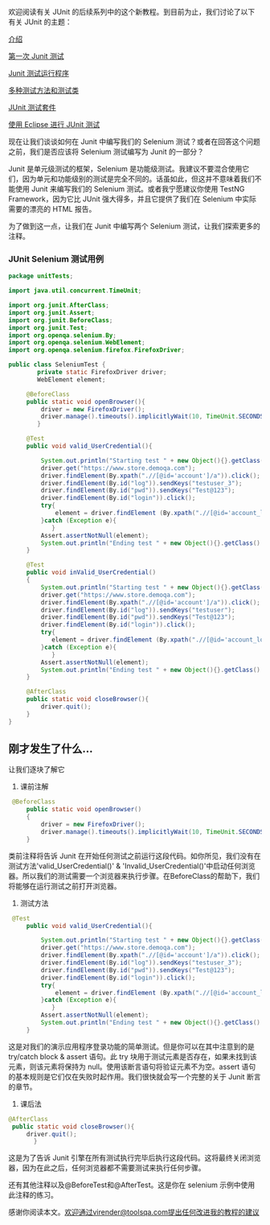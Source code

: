欢迎阅读有关 JUnit 的后续系列中的这个新教程。到目前为止，我们讨论了以下有关 JUnit 的主题：

[介绍](https://toolsqa.com/java/junit-framework/junit-introduction/)

[第一次 Junit 测试](https://toolsqa.com/java/junit-framework/first-junit-test/)

[Junit 测试运行程序](https://toolsqa.com/java/junit-framework/junit-test-runner/)

[多种测试方法和测试类](https://toolsqa.com/java/junit-framework/adding-multiple-tests-test-classes/)

[JUnit 测试套件](https://toolsqa.com/java/junit-framework/junit-test-suite/)

[使用 Eclipse 进行 JUnit 测试](https://toolsqa.com/java/junit-framework/running-junit-tests-eclipse/)

现在让我们谈谈如何在 Junit 中编写我们的 Selenium 测试？或者在回答这个问题之前，我们是否应该将 Selenium 测试编写为 Junit 的一部分？

Junit 是单元级测试的框架，Selenium 是功能级测试。我建议不要混合使用它们，因为单元和功能级别的测试是完全不同的。话虽如此，但这并不意味着我们不能使用 Junit 来编写我们的 Selenium 测试。或者我宁愿建议你使用 TestNG Framework，因为它比 JUnit 强大得多，并且它提供了我们在 Selenium 中实际需要的漂亮的 HTML 报告。

为了做到这一点，让我们在 Junit 中编写两个 Selenium 测试，让我们探索更多的注释。

### JUnit Selenium 测试用例

```java
package unitTests;

import java.util.concurrent.TimeUnit;

import org.junit.AfterClass;
import org.junit.Assert;
import org.junit.BeforeClass;
import org.junit.Test;
import org.openqa.selenium.By;
import org.openqa.selenium.WebElement;
import org.openqa.selenium.firefox.FirefoxDriver;

public class SeleniumTest {
	 	private static FirefoxDriver driver;
	 	WebElement element;

	 @BeforeClass
     public static void openBrowser(){
         driver = new FirefoxDriver();
         driver.manage().timeouts().implicitlyWait(10, TimeUnit.SECONDS);
		} 

	 @Test
     public void valid_UserCredential(){

		 System.out.println("Starting test " + new Object(){}.getClass().getEnclosingMethod().getName());
	     driver.get("https://www.store.demoqa.com");	
	     driver.findElement(By.xpath(".//[@id='account']/a")).click();
	     driver.findElement(By.id("log")).sendKeys("testuser_3");
	     driver.findElement(By.id("pwd")).sendKeys("Test@123");
	     driver.findElement(By.id("login")).click();
	     try{
			 element = driver.findElement (By.xpath(".//[@id='account_logout']/a"));
		 }catch (Exception e){
			}
	     Assert.assertNotNull(element);
	     System.out.println("Ending test " + new Object(){}.getClass().getEnclosingMethod().getName());
     }

	 @Test
     public void inValid_UserCredential()
     {
		 System.out.println("Starting test " + new Object(){}.getClass().getEnclosingMethod().getName());
	     driver.get("https://www.store.demoqa.com");	
	     driver.findElement(By.xpath(".//[@id='account']/a")).click();
	     driver.findElement(By.id("log")).sendKeys("testuser");
	     driver.findElement(By.id("pwd")).sendKeys("Test@123");
	     driver.findElement(By.id("login")).click();
	     try{
			element = driver.findElement (By.xpath(".//[@id='account_logout']/a"));
	     }catch (Exception e){
			}
	     Assert.assertNotNull(element);
	     System.out.println("Ending test " + new Object(){}.getClass().getEnclosingMethod().getName());
     }

	 @AfterClass
	 public static void closeBrowser(){
		 driver.quit();
	 }
}
```

## 刚才发生了什么...

让我们逐块了解它

1.  课前注解

```java
 @BeforeClass
     public static void openBrowser()
     {
         driver = new FirefoxDriver();
         driver.manage().timeouts().implicitlyWait(10, TimeUnit.SECONDS);
     }
```

类前注释将告诉 Junit 在开始任何测试之前运行这段代码。如你所见，我们没有在测试方法'valid_UserCredential()' & 'Invalid_UserCredential()'中启动任何浏览器。所以我们的测试需要一个浏览器来执行步骤。在BeforeClass的帮助下，我们将能够在运行测试之前打开浏览器。

1.  测试方法

```java
 @Test
     public void valid_UserCredential(){

		 System.out.println("Starting test " + new Object(){}.getClass().getEnclosingMethod().getName());
	     driver.get("https://www.store.demoqa.com");	
	     driver.findElement(By.xpath(".//[@id='account']/a")).click();
	     driver.findElement(By.id("log")).sendKeys("testuser_3");
	     driver.findElement(By.id("pwd")).sendKeys("Test@123");
	     driver.findElement(By.id("login")).click();
	     try{
			 element = driver.findElement (By.xpath(".//[@id='account_logout']/a"));
		 }catch (Exception e){
			}
	     Assert.assertNotNull(element);
	     System.out.println("Ending test " + new Object(){}.getClass().getEnclosingMethod().getName());
     }
```

这是对我们的演示应用程序登录功能的简单测试。但是你可以在其中注意到的是 try/catch block & assert 语句。此 try 块用于测试元素是否存在，如果未找到该元素，则该元素将保持为 null。使用该断言语句将验证元素不为空。assert 语句的基本规则是它们仅在失败时起作用。我们很快就会写一个完整的关于 Junit 断言的章节。

1.  课后法

```java
@AfterClass
 public static void closeBrowser(){
	 driver.quit();
       }
```

这是为了告诉 Junit 引擎在所有测试执行完毕后执行这段代码。这将最终关闭浏览器，因为在此之后，任何浏览器都不需要测试来执行任何步骤。

还有其他注释以及@BeforeTest和@AfterTest。这是你在 selenium 示例中使用此注释的练习。

感谢你阅读本文。欢迎通过virender@toolsqa.com提出任何改进我的教程的建议